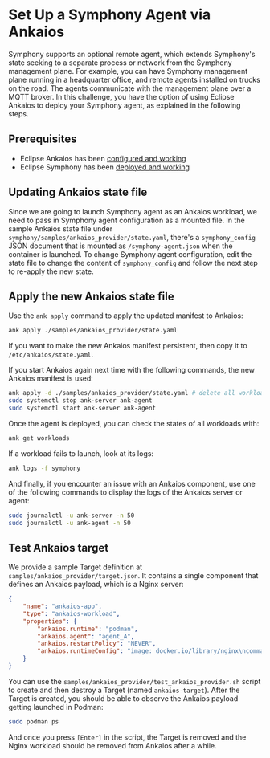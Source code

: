 # Set Up a Symphony Agent via Ankaios

Symphony supports an optional remote agent, which extends Symphony's state seeking to a separate process or network from the Symphony management plane. For example, you can have Symphony management plane running in a headquarter office, and remote agents installed on trucks on the road. The agents communicate with the management plane over a MQTT broker. In this challenge, you have the option of using Eclipse Ankaios to deploy your Symphony agent, as explained in the following steps.

## Prerequisites
* Eclipse Ankaios has been [configured and working](../ankaios/README.md)
* Eclipse Symphony has been [deployed and working](./README.md)

## Updating Ankaios state file

Since we are going to launch Symphony agent as an Ankaios workload, we need to pass in Symphony agent configuration as a mounted file. In the sample Ankaios state file under `symphony/samples/ankaios_provider/state.yaml`, there's a `symphony_config` JSON document that is mounted as `/symphony-agent.json` when the container is launched. To change Symphony agent configuration, edit the state file to change the content of `symphony_config` and follow the next step to re-apply the new state.

## Apply the new Ankaios state file
Use the `ank apply` command to apply the updated manifest to Ankaios:
```bash
ank apply ./samples/ankaios_provider/state.yaml
```
If you want to make the new Ankaios manifest persistent, then copy it to `/etc/ankaios/state.yaml`.

If you start Ankaios again next time with the following commands, the new Ankaios manifest is used:

```bash
ank apply -d ./samples/ankaios_provider/state.yaml # delete all workloads of the current manifest
sudo systemctl stop ank-server ank-agent
sudo systemctl start ank-server ank-agent
```
Once the agent is deployed, you can check the states of all workloads with:
```bash
ank get workloads
```
If a workload fails to launch, look at its logs:
```bash
ank logs -f symphony
```
And finally, if you encounter an issue with an Ankaios component, use one of the following commands to display the logs of the Ankaios server or agent:
```bash
sudo journalctl -u ank-server -n 50
sudo journalctl -u ank-agent -n 50
```

## Test Ankaios target
We provide a sample Target definition at `samples/ankaios_provider/target.json`. It contains a single component that defines an Ankaios payload, which is a Nginx server:

```json
{
    "name": "ankaios-app",   
    "type": "ankaios-workload",             
    "properties": {
        "ankaios.runtime": "podman",
        "ankaios.agent": "agent_A",
        "ankaios.restartPolicy": "NEVER",
        "ankaios.runtimeConfig": "image: docker.io/library/nginx\ncommandOptions: [\"-p\", \"8080:80\"]"                   
    }
}
```
You can use the `samples/ankaios_provider/test_ankaios_provider.sh` script to create and then destroy a Target (named `ankaios-target`). After the Target is created, you should be able to observe the Ankaios payload getting launched in Podman:
```bash
sudo podman ps
```
And once you press `[Enter]` in the script, the Target is removed and the Nginx workload should be removed from Ankaios after a while.